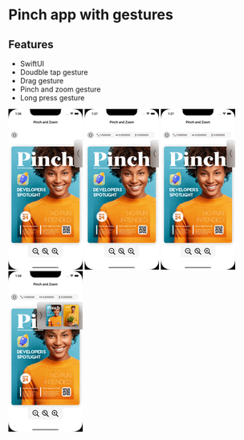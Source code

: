 #  Pinch app with gestures

## Features
- SwiftUI
- Doudble tap gesture
- Drag gesture
- Pinch and zoom gesture
- Long press gesture

![pinch1](./images/pinch1.gif)
![pinch2](./images/pinch2.gif)
![pinch3](./images/pinch3.gif)
![pinch4](./images/pinch4.gif)
